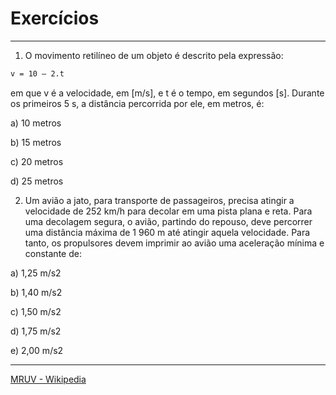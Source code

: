 # Exercícios
---

1. O movimento retilíneo de um objeto é descrito pela expressão: 
```bash
v = 10 – 2.t 
``` 
em que v é a velocidade, em [m/s], e t é o tempo, em segundos [s]. Durante os primeiros 5 s, a distância percorrida por ele, em metros, é:

 a) 10 metros
 
 b) 15 metros
 
 c) 20 metros
 
 d) 25 metros

2. Um avião a jato, para transporte de passageiros, precisa atingir a velocidade de 252 km/h para decolar em uma pista plana e reta. Para uma decolagem segura, o avião, partindo do repouso, deve percorrer uma distância máxima de 1 960 m até atingir aquela velocidade. 
Para tanto, os propulsores devem imprimir ao avião uma aceleração mínima e constante de:

 a) 1,25 m/s2

 b) 1,40 m/s2

 c) 1,50 m/s2

 d) 1,75 m/s2

 e) 2,00 m/s2
 
---
[MRUV - Wikipedia](http://pt.wikipedia.org/wiki/Movimento_retil%C3%ADneo)
